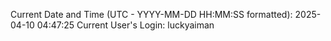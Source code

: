 Current Date and Time (UTC - YYYY-MM-DD HH:MM:SS formatted): 2025-04-10 04:47:25
Current User's Login: luckyaiman
